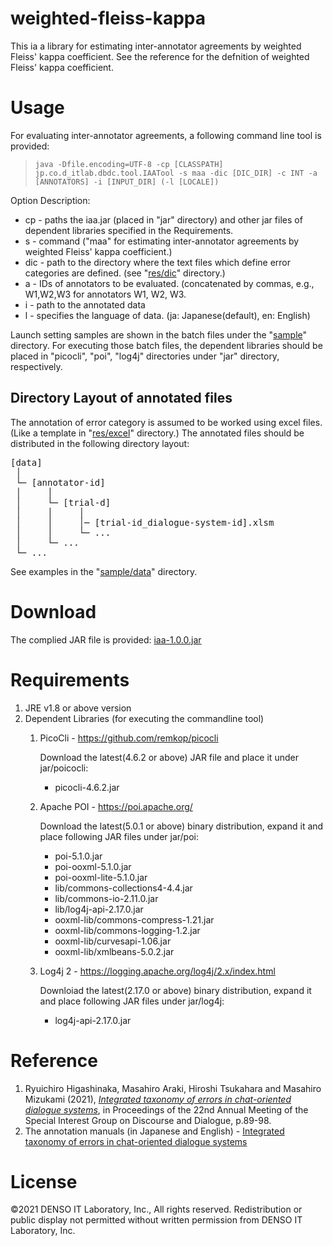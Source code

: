 # weighted-fleiss-kappa
This ia a library for estimating inter-annotator agreements by weighted Fleiss' kappa coefficient. See the reference for the defnition of weighted Fleiss' kappa coefficient.

# Usage
For evaluating inter-annotator agreements, a following command line tool is provided:

>`java -Dfile.encoding=UTF-8 -cp [CLASSPATH] jp.co.d_itlab.dbdc.tool.IAATool -s maa -dic [DIC_DIR] -c INT -a [ANNOTATORS] -i [INPUT_DIR] (-l [LOCALE])`

Option Description:

- cp - paths the iaa.jar (placed in "jar" directory) and other jar files of dependent libraries specified in the Requirements.
- s - command ("maa" for estimating inter-annotator agreements by weighted Fleiss' kappa coefficient.)
- dic - path to the directory where the text files which define error categories are defined. (see "[res/dic](https://github.com/htsukahara/weighted-fleiss-kappa/tree/main/res/dic)" directory.)
- a - IDs of annotators to be evaluated. (concatenated by commas, e.g., W1,W2,W3 for annotators W1, W2, W3.
- i - path to the annotated data
- l - specifies the language of data. (ja: Japanese(default), en: English)

Launch setting samples are shown in the batch files under the "[sample](https://github.com/htsukahara/weighted-fleiss-kappa/tree/main/sample)" directory. For executing those batch files,  the dependent libraries should be placed in "picocli", "poi", "log4j" directories under "jar" directory, respectively.

## Directory Layout of annotated files
The annotation of error category is assumed to be worked using excel files. (Like a template in "[res/excel](https://github.com/htsukahara/weighted-fleiss-kappa/tree/main/res/excel)" directory.) The annotated files should be distributed in the following directory layout:

<pre>
[data]   
 │
 └─ [annotator-id]
 │     │
 │     └─ [trial-d]
 │     │     │
 │     │     │─ [trial-id_dialogue-system-id].xlsm
 │     │     └─ ...
 │     └─ ...
 └─ ...
</pre>

See examples in the "[sample/data](https://github.com/htsukahara/weighted-fleiss-kappa/tree/main/sample/data)" directory.

<!--The template of those excel files is placed in "[res/excel](https://github.com/htsukahara/weighted-fleiss-kappa/tree/main/res/excel)" directory".-->

# Download

The complied JAR file is provided: [iaa-1.0.0.jar](https://github.com/htsukahara/weighted-fleiss-kappa/tree/main/jar)

# Requirements
1. JRE v1.8 or above version
1. Dependent Libraries (for executing the commandline tool)
    1. PicoCli - https://github.com/remkop/picocli
        
        Download the latest(4.6.2 or above) JAR file and place it under jar/poicocli:
        - picocli-4.6.2.jar

    1. Apache POI - https://poi.apache.org/
        
        Download the latest(5.0.1 or above) binary distribution, expand it and place following JAR files under jar/poi:
        - poi-5.1.0.jar
        - poi-ooxml-5.1.0.jar
        - poi-ooxml-lite-5.1.0.jar
        - lib/commons-collections4-4.4.jar
        - lib/commons-io-2.11.0.jar
        - lib/log4j-api-2.17.0.jar
        - ooxml-lib/commons-compress-1.21.jar
        - ooxml-lib/commons-logging-1.2.jar
        - ooxml-lib/curvesapi-1.06.jar
        - ooxml-lib/xmlbeans-5.0.2.jar

    1. Log4j 2 - https://logging.apache.org/log4j/2.x/index.html
        
        Downloiad the latest(2.17.0 or above) binary distribution, expand it and place following JAR files under jar/log4j:
        - log4j-api-2.17.0.jar

# Reference
1. Ryuichiro Higashinaka, Masahiro Araki, Hiroshi Tsukahara and Masahiro Mizukami (2021),  [*Integrated taxonomy of errors in chat-oriented dialogue systems*](https://aclanthology.org/2021.sigdial-1.10/), in Proceedings of the 22nd Annual Meeting of the Special Interest Group on Discourse and Dialogue, p.89-98.
1. The annotation manuals (in Japanese and English) - [Integrated taxonomy of errors in chat-oriented dialogue systems](https://github.com/ryuichiro-higashinaka/taxonomy-of-errors)

# License
©2021 DENSO IT Laboratory, Inc., All rights reserved. Redistribution or public display not permitted without written permission from DENSO IT Laboratory, Inc.